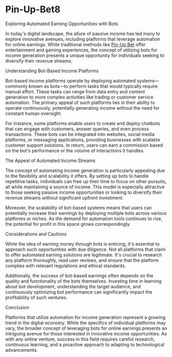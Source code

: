 # Pin-Up-Bet8
Exploring Automated Earning Opportunities with Bots

In today's digital landscape, the allure of passive income has led many to explore innovative avenues, including platforms that leverage automation for online earnings. While traditional methods like <a href=https://fbots.in/>Pin-Up Bet</a> offer entertainment and gaming experiences, the concept of utilizing bots for income generation presents a unique opportunity for individuals seeking to diversify their revenue streams.

Understanding Bot-Based Income Platforms

Bot-based income platforms operate by deploying automated systems—commonly known as bots—to perform tasks that would typically require manual effort. These tasks can range from data entry and content generation to more complex activities like trading or customer service automation. The primary appeal of such platforms lies in their ability to operate continuously, potentially generating income without the need for constant human oversight.

For instance, some platforms enable users to create and deploy chatbots that can engage with customers, answer queries, and even process transactions. These bots can be integrated into websites, social media platforms, or messaging applications, providing businesses with scalable customer support solutions. In return, users can earn a commission based on the bot's performance or the volume of interactions it handles.

The Appeal of Automated Income Streams

The concept of automating income generation is particularly appealing due to the flexibility and scalability it offers. By setting up bots to handle repetitive tasks, individuals can free up their time to focus on other pursuits, all while maintaining a source of income. This model is especially attractive to those seeking passive income opportunities or looking to diversify their revenue streams without significant upfront investment.

Moreover, the scalability of bot-based systems means that users can potentially increase their earnings by deploying multiple bots across various platforms or niches. As the demand for automation tools continues to rise, the potential for profit in this space grows correspondingly.

Considerations and Cautions

While the idea of earning money through bots is enticing, it's essential to approach such opportunities with due diligence. Not all platforms that claim to offer automated earning solutions are legitimate. It's crucial to research any platform thoroughly, read user reviews, and ensure that the platform complies with relevant regulations and ethical standards.

Additionally, the success of bot-based earnings often depends on the quality and functionality of the bots themselves. Investing time in learning about bot development, understanding the target audience, and continuously optimizing bot performance can significantly impact the profitability of such ventures.

Conclusion

Platforms that utilize automation for income generation represent a growing trend in the digital economy. While the specifics of individual platforms may vary, the broader concept of leveraging bots for online earnings presents an intriguing avenue for those interested in innovative income opportunities. As with any online venture, success in this field requires careful research, continuous learning, and a proactive approach to adapting to technological advancements.
